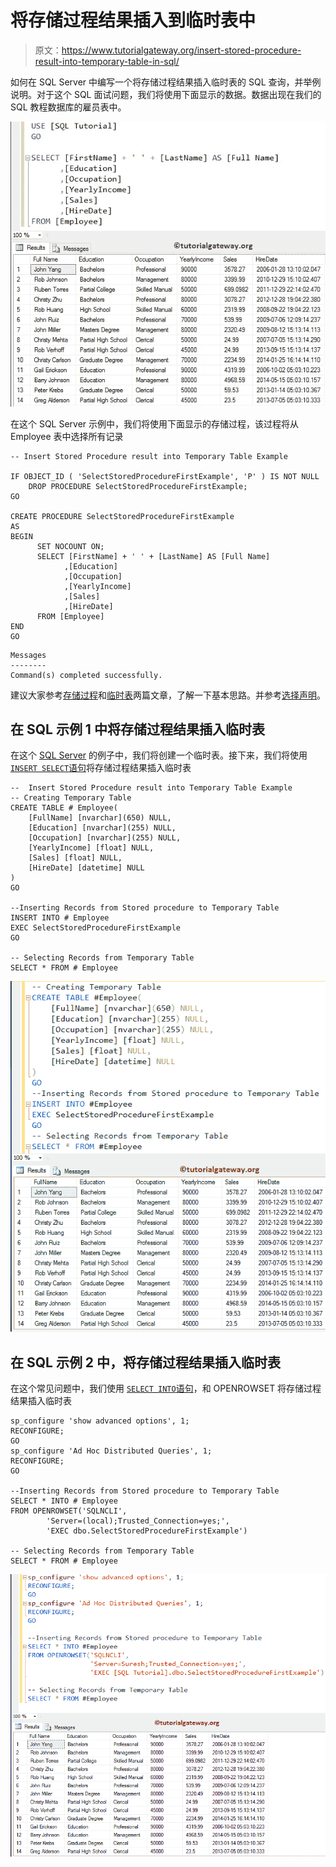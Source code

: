 # 将存储过程结果插入到临时表中

> 原文：<https://www.tutorialgateway.org/insert-stored-procedure-result-into-temporary-table-in-sql/>

如何在 SQL Server 中编写一个将存储过程结果插入临时表的 SQL 查询，并举例说明。对于这个 SQL 面试问题，我们将使用下面显示的数据。数据出现在我们的 SQL 教程数据库的雇员表中。

![Insert Stored Procedure result into Temporary Table in SQL Server 1](img/a6392ad9f6574c33a621f7b805fdb579.png)

在这个 SQL Server 示例中，我们将使用下面显示的存储过程，该过程将从 Employee 表中选择所有记录

```
-- Insert Stored Procedure result into Temporary Table Example

IF OBJECT_ID ( 'SelectStoredProcedureFirstExample', 'P' ) IS NOT NULL   
    DROP PROCEDURE SelectStoredProcedureFirstExample;  
GO

CREATE PROCEDURE SelectStoredProcedureFirstExample
AS
BEGIN
      SET NOCOUNT ON;
      SELECT [FirstName] + ' ' + [LastName] AS [Full Name]
            ,[Education]
            ,[Occupation]
            ,[YearlyIncome]
            ,[Sales]
            ,[HireDate]
      FROM [Employee]
END
GO
```

```
Messages
--------
Command(s) completed successfully.
```

建议大家参考[存储过程](https://www.tutorialgateway.org/stored-procedures-in-sql/)和[临时表](https://www.tutorialgateway.org/temp-table-in-sql-server/)两篇文章，了解一下基本思路。并参考[选择声明](https://www.tutorialgateway.org/sql-select-statement/)。

## 在 SQL 示例 1 中将存储过程结果插入临时表

在这个 [SQL Server](https://www.tutorialgateway.org/sql/) 的例子中，我们将创建一个临时表。接下来，我们将使用[`INSERT SELECT`语句](https://www.tutorialgateway.org/sql-insert-into-select-statement/)将存储过程结果插入临时表

```
--  Insert Stored Procedure result into Temporary Table Example
-- Creating Temporary Table
CREATE TABLE # Employee(
	[FullName] [nvarchar](650) NULL,
	[Education] [nvarchar](255) NULL,
	[Occupation] [nvarchar](255) NULL,
	[YearlyIncome] [float] NULL,
	[Sales] [float] NULL,
	[HireDate] [datetime] NULL
)
GO

--Inserting Records from Stored procedure to Temporary Table
INSERT INTO # Employee
EXEC SelectStoredProcedureFirstExample
GO

-- Selecting Records from Temporary Table
SELECT * FROM # Employee
```

![Insert Stored Procedure result into Temporary Table in SQL Server 3](img/90cb4f637e54777e815e104383cbc734.png)

## 在 SQL 示例 2 中，将存储过程结果插入临时表

在这个常见问题中，我们使用 [`SELECT INTO`语句](https://www.tutorialgateway.org/sql-select-into-statement/)，和 OPENROWSET 将存储过程结果插入临时表

```
sp_configure 'show advanced options', 1;  
RECONFIGURE;
GO 
sp_configure 'Ad Hoc Distributed Queries', 1;  
RECONFIGURE;  
GO 

--Inserting Records from Stored procedure to Temporary Table
SELECT * INTO # Employee 
FROM OPENROWSET('SQLNCLI', 
		'Server=(local);Trusted_Connection=yes;',
		'EXEC dbo.SelectStoredProcedureFirstExample')

-- Selecting Records from Temporary Table
SELECT * FROM # Employee
```

![Insert Stored Procedure result into Temporary Table in SQL Server 4](img/c702930832054d74664d1ab6b9995255.png)